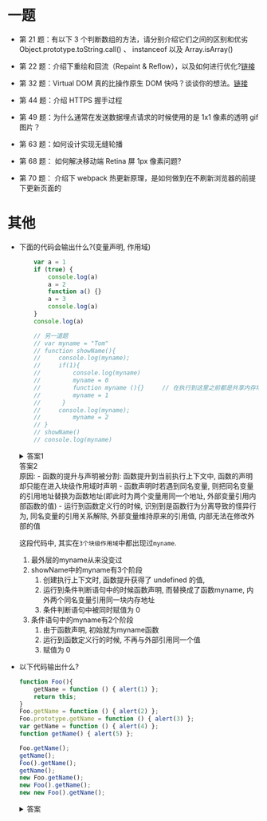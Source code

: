 
# 一题

- 第 21 题：有以下 3 个判断数组的方法，请分别介绍它们之间的区别和优劣  
Object.prototype.toString.call() 、 instanceof 以及 Array.isArray()

- 第 22 题：介绍下重绘和回流（Repaint & Reflow），以及如何进行优化?[链接](https://github.com/Advanced-Frontend/Daily-Interview-Question/issues/24)


- 第 32 题：Virtual DOM 真的比操作原生 DOM 快吗？谈谈你的想法。[链接](https://github.com/Advanced-Frontend/Daily-Interview-Question/issues/47)

- 第 44 题：介绍 HTTPS 握手过程

- 第 49 题：为什么通常在发送数据埋点请求的时候使用的是 1x1 像素的透明 gif 图片？

- 第 63 题：如何设计实现无缝轮播

- 第 68 题： 如何解决移动端 Retina 屏 1px 像素问题?

- 第 70 题： 介绍下 webpack 热更新原理，是如何做到在不刷新浏览器的前提下更新页面的


# 其他

- 下面的代码会输出什么?(变量声明, 作用域)  
    ```javascript
        var a = 1
        if (true) {
            console.log(a)
            a = 2
            function a() {}
            a = 3
            console.log(a)
        }
        console.log(a)

        // 另一道题
        // var myname = "Tom"
        // function showName(){
        //     console.log(myname);
        //     if(1){
        //         console.log(myname)
        //         myname = 0
        //         function myname (){}     // 在执行到这里之前都是共享内存地址阶段
        //         myname = 1
        //      }
        //     console.log(myname);
        //         myname = 2
        // }
        // showName()
        // console.log(myname)
    ```
    <details>
    <summary>答案1</summary>
    原因: 
    - 函数的提升与声明被分割: 函数提升到当前执行上下文中, 函数的声明却只能在进入块级作用域时声明
    - 函数声明时若遇到同名变量, 则把同名变量的引用地址替换为函数地址(即此时为两个变量用同一个地址, 外部变量引用内部函数的值)
    - 运行到函数定义行的时候, 识别到是函数行为分离导致的怪异行为,  同名变量的引用关系解除, 外部变量维持原来的引用值, 内部无法在修改外部的值
    
    所以会打印 `function a(){}, 3, 2`
    </details>

    <summary>答案2</summary>
        原因: 
    - 函数的提升与声明被分割: 函数提升到当前执行上下文中, 函数的声明却只能在进入块级作用域时声明
    - 函数声明时若遇到同名变量, 则把同名变量的引用地址替换为函数地址(即此时为两个变量用同一个地址, 外部变量引用内部函数的值)
    - 运行到函数定义行的时候, 识别到是函数行为分离导致的怪异行为,  同名变量的引用关系解除, 外部变量维持原来的引用值, 内部无法在修改外部的值  


    这段代码中, 其实在`3个块级作用域`中都出现过`myname`.  
    1. 最外层的myname从来没变过
    2. showName中的myname有3个阶段
        1. 创建执行上下文时, 函数提升获得了 undefined 的值, 
        2. 运行到条件判断语句中的时候函数声明, 而替换成了函数myname, 内外两个同名变量引用同一块内存地址
        3. 条件判断语句中被同时赋值为 0
    3. 条件语句中的myname有2个阶段
        1. 由于函数声明, 初始就为myname函数
        2. 运行到函数定义行的时候, 不再与外部引用同一个值
        3. 赋值为 0 
    </details>


- 以下代码输出什么?
    ```JavaScript
    function Foo(){
        getName = function () { alert(1) };
        return this;
    }
    Foo.getName = function () { alert(2) };
    Foo.prototype.getName = function () { alert(3) };
    var getName = function () { alert(4) };
    function getName() { alert(5) };

    Foo.getName();
    getName();
    Foo().getName();
    getName();
    new Foo.getName();
    new Foo().getName();
    new new Foo().getName();

    ```
    <details>
    <summary>答案</summary>
    输出顺序: 2 4 1 1 2 3 3  

    1. 访问函数foo的getName
    输出2
    1. 输出全局环境的getName
    var getName=function覆盖了全局函数getName
    输出4
    1. foo先执行修改了全局的getName函数，返回this这里的this指向window，所以输出修改后的getName
    输出1
    1. 全局的getName
    输出1
    1. new优先级18，属性访问优先级19, 相当于是 `new (Foo.getName)()`, 所以new的是foo的getName函数
    输出2
    1. new () 的优先级是19与属性访问一样，谁先遇到谁先执行
    所以返回的this是foo的实例，相当于是 `(new Foo()).getName()`, 访问的getName是foo.prototype上的getName
    输出3
    1. `new ((new Foo()).getName)()`, 相当于new foo.prototype.getName()函数
    输出3
    </details>